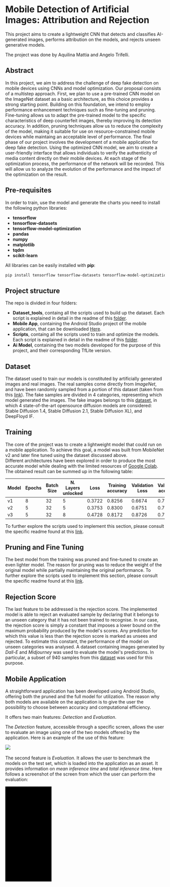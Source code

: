 # Mobile Detection of Artificial Images: Attribution and Rejection

This project aims to create a lightweight CNN that detects and classifies AI-generated images, performs attribution on the models, and rejects unseen generative models.

The project was done by Aquilina Mattia and Angelo Trifelli.

## Abstract

In this project, we aim to address the challenge of deep fake detection on mobile devices using CNNs and model optimization. Our proposal consists of a multistep approach. First, we plan to use a pre-trained CNN model on the ImageNet dataset as a basic architecture, as this choice provides a strong starting point. Building on this foundation, we intend to employ performance enhancement techniques such as fine-tuning and pruning. Fine-tuning allows us to adapt the pre-trained model to the specific characteristics of deep counterfeit images, thereby improving its detection accuracy. In addition, pruning techniques allow us to reduce the complexity of the model, making it suitable for use on resource-constrained mobile devices while maintaing an acceptable level of performance. The final phase of our project involves the development of a mobile application for deep fake detection. Using the optimized CNN model, we aim to create a user-friendly interface that allows individuals to verify the authenticity of media content directly on their mobile devices.  At each stage of the optimization process, the performance of the network will be recorded. This will allow us to analyze the evolution of the performance and the impact of the optimization on the result.


## Pre-requisites 

In order to train, use the model and generate the charts you need to install the following python libraries:
* __tensorflow__
* __tensorflow-datasets__
* __tensorflow-model-optimization__
* __pandas__
* __numpy__
* __matplotlib__
* __tqdm__
* __scikit-learn__

All libraries can be easily installed with __pip__: 

```bash
pip install tensorflow tensorflow-datasets tensorflow-model-optimization pandas numpy matplotlib tqdm scikit-learn
```

## Project structure

The repo is divided in four folders:
* __Dataset_tools__, containg all the scripts used to build up the dataset. Each script is explained in detail in the readme of this [folder](/Dataset_tools/README.md).
* __Mobile App__, containing the Android Studio project of the mobile application, that can be downloaded [Here](https://drive.google.com/file/d/1yDP8LOrJxwrRU0VhX4SxKTSmfyUFBUKq/view?usp=sharing).
* __Scripts__, containg all the scripts used to train and optimize the models. Each script is explained in detail in the readme of this [folder](/Scripts/README.md).
* __Ai Model__, containing the two models developed for the purpose of this project, and their corresponding TfLite version.


## Dataset

The dataset used to train our models is constituted by artificially generated images and real images. The real samples come directly from _ImageNet_, and have been randomly sampled from a portion of this dataset (taken from this [link](https://github.com/TACJu/PartImageNet)).
The fake samples are divided in 4 categories, representing which model generated the images. The fake images belongs to this  [dataset](https://aimagelab.ing.unimore.it/imagelab/page.asp?IdPage=57), in which 4 state-of-the-art opensource diffusion models are considered: Stable Diffusion 1.4, Stable Diffusion 2.1, Stable Diffusion XL), and DeepFloyd IF.

## Training
The core of the project was to create a lightweight model that could run on a mobile application. To achieve this goal, a model was built from MobileNet v2 and later fine tuned using the dataset discussed above.  
Different architectures have been explored in order to produce the most accurate model while dealing with the limited resources of [Google Colab](https://colab.research.google.com/).
The obtained result can be summed up in the following table:

| Model | Epochs | Batch Size | N. Layers unlocked | Loss   | Training accuracy | Validation Loss | Validation accuracy |
|-------|--------|------------|--------------------|--------|-------------------|-----------------|---------------------|
| v1    |    8   |    32      |          5         | 0.3722 |       0.8256      |      0.6674     |        0.7626       |
| v2    |    5   |    32      |          5         | 0.3753 |       0.8300      |      0.6751     |        0.7282       |
| v3    |    5   |    32      |          8         | 0.4728 |       0.8172      |      0.8726     |        0.7125       |


To further explore the scripts used to implement this section, please consult the specific readme found at this [link](https://github.com/Mattia-Aquilina/Computer-Vision-Project/tree/main/Scripts).


## Pruning and Fine Tuning
The best model from the training was pruned and fine-tuned to create an even lighter model. The reason for pruning was to reduce the weight of the original model while partially maintaining the original performance.
To further explore the scripts used to implement this section, please consult the specific readme found at this [link](https://github.com/Mattia-Aquilina/Computer-Vision-Project/tree/main/Scripts).

## Rejection Score

The last feature to be addressed is the rejection score. The implemented model is able to reject an evaluated sample by declaring that it belongs to an unseen category that it has not been trained to recognise. In our case, the rejection score is simply a constant that imposes a lower bound on the maximum probability produced by the model's scores. Any prediction for which this value is less than the rejection score is marked as unsees and rejected.
To estimate this constant, the performance of the model on unseen categories was analysed. A dataset containing images generated by _Dall-E_ and _Midjourney_ was used to evaluate the model's predictions. In particular, a subset of 940 samples from this [dataset](https://www.kaggle.com/datasets/superpotato9/dalle-recognition-dataset) was used for this purpose.

## Mobile Application

A straightforward application has been developed using Android Studio, offering both the pruned and the full model for utilization. The reason why both models are available on the application is to give the user the possibility to choose between accuracy and computational efficiency.

It offers two main features: _Detection_ and _Evaluation_.

The _Detection_ feature, accessible through a specific screen, allows the user to evaluate an image using one of the two models offered by the application. Here is an example of the use of this feature:

<img src="/ReadmeMedia/appSample.gif"  height="300">

The second feature is _Evaluation_. It allows the user to benchmark the models on the test set, which is loaded into the application as an asset. It provides information on _mean inference time_ and _total inference time_. Here follows a screenshot of the screen from which the user can perform the evaluation:

<img src="/ReadmeMedia/eval.gif"  height="300">



